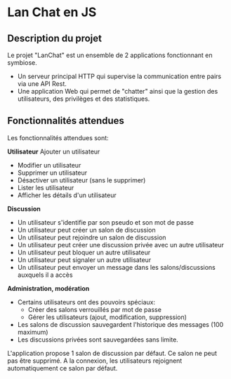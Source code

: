 # Lan Chat en JS

## Description du projet
Le projet "LanChat" est un ensemble de 2 applications fonctionnant en symbiose.
* Un serveur principal HTTP qui supervise la communication entre pairs via une API Rest.
* Une application Web qui permet de "chatter" ainsi que la gestion des utilisateurs, des privilèges et des statistiques.

## Fonctionnalités attendues
Les fonctionnalités attendues sont:

**Utilisateur**
 Ajouter un utilisateur
* Modifier un utilisateur
* Supprimer un utilisateur
* Désactiver un utilisateur (sans le supprimer)
* Lister les utilisateur
* Afficher les détails d'un utilisateur

**Discussion**
* Un utilisateur s'identifie par son pseudo et son mot de passe
* Un utilisateur peut créer un salon de discussion
* Un utilisateur peut rejoindre un salon de discussion
* Un utilisateur peut créer une discussion privée avec un autre utilisateur
* Un utilisateur peut bloquer un autre utilisateur
* Un utilisateur peut signaler un autre utilisateur
* Un utilisateur peut envoyer un message dans les salons/discussions auxquels il a accès

**Administration, modération**
* Certains utilisateurs ont des pouvoirs spéciaux:
    * Créer des salons verrouillés par mot de passe
    * Gérer les utilisateurs (ajout, modification, suppression)
* Les salons de discussion sauvegardent l'historique des messages (100 maximum)
* Les discussions privées sont sauvegardées sans limite.

L'application propose 1 salon de discussion par défaut. Ce salon ne peut pas être supprimé.
A la connexion, les utilisateurs rejoignent automatiquement ce salon par défaut.
